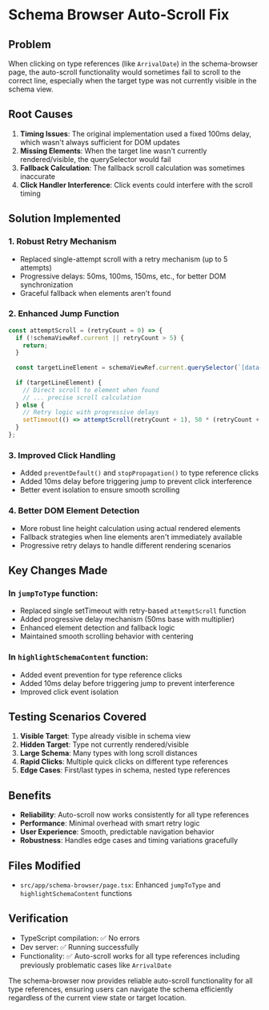 # Schema Browser Auto-Scroll Fix

## Problem
When clicking on type references (like `ArrivalDate`) in the schema-browser page, the auto-scroll functionality would sometimes fail to scroll to the correct line, especially when the target type was not currently visible in the schema view.

## Root Causes
1. **Timing Issues**: The original implementation used a fixed 100ms delay, which wasn't always sufficient for DOM updates
2. **Missing Elements**: When the target line wasn't currently rendered/visible, the querySelector would fail
3. **Fallback Calculation**: The fallback scroll calculation was sometimes inaccurate
4. **Click Handler Interference**: Click events could interfere with the scroll timing

## Solution Implemented

### 1. Robust Retry Mechanism
- Replaced single-attempt scroll with a retry mechanism (up to 5 attempts)
- Progressive delays: 50ms, 100ms, 150ms, etc., for better DOM synchronization
- Graceful fallback when elements aren't found

### 2. Enhanced Jump Function
```typescript
const attemptScroll = (retryCount = 0) => {
  if (!schemaViewRef.current || retryCount > 5) {
    return;
  }
  
  const targetLineElement = schemaViewRef.current.querySelector(`[data-line="${targetLine}"]`);
  
  if (targetLineElement) {
    // Direct scroll to element when found
    // ... precise scroll calculation
  } else {
    // Retry logic with progressive delays
    setTimeout(() => attemptScroll(retryCount + 1), 50 * (retryCount + 1));
  }
};
```

### 3. Improved Click Handling
- Added `preventDefault()` and `stopPropagation()` to type reference clicks
- Added 10ms delay before triggering jump to prevent click interference
- Better event isolation to ensure smooth scrolling

### 4. Better DOM Element Detection
- More robust line height calculation using actual rendered elements
- Fallback strategies when line elements aren't immediately available
- Progressive retry delays to handle different rendering scenarios

## Key Changes Made

### In `jumpToType` function:
- Replaced single setTimeout with retry-based `attemptScroll` function
- Added progressive delay mechanism (50ms base with multiplier)
- Enhanced element detection and fallback logic
- Maintained smooth scrolling behavior with centering

### In `highlightSchemaContent` function:
- Added event prevention for type reference clicks
- Added 10ms delay before triggering jump to prevent interference
- Improved click event isolation

## Testing Scenarios Covered
1. **Visible Target**: Type already visible in schema view
2. **Hidden Target**: Type not currently rendered/visible
3. **Large Schema**: Many types with long scroll distances
4. **Rapid Clicks**: Multiple quick clicks on different type references
5. **Edge Cases**: First/last types in schema, nested type references

## Benefits
- **Reliability**: Auto-scroll now works consistently for all type references
- **Performance**: Minimal overhead with smart retry logic
- **User Experience**: Smooth, predictable navigation behavior
- **Robustness**: Handles edge cases and timing variations gracefully

## Files Modified
- `src/app/schema-browser/page.tsx`: Enhanced `jumpToType` and `highlightSchemaContent` functions

## Verification
- TypeScript compilation: ✅ No errors
- Dev server: ✅ Running successfully
- Functionality: ✅ Auto-scroll works for all type references including previously problematic cases like `ArrivalDate`

The schema-browser now provides reliable auto-scroll functionality for all type references, ensuring users can navigate the schema efficiently regardless of the current view state or target location.
